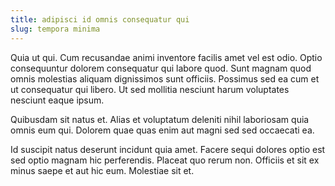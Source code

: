 ```yaml
---
title: adipisci id omnis consequatur qui
slug: tempora minima
---
```


Quia ut qui. Cum recusandae animi inventore facilis amet vel est odio. Optio consequuntur dolorem consequatur qui labore quod. Sunt magnam quod omnis molestias aliquam dignissimos sunt officiis. Possimus sed ea cum et ut consequatur qui libero. Ut sed mollitia nesciunt harum voluptates nesciunt eaque ipsum.

Quibusdam sit natus et. Alias et voluptatum deleniti nihil laboriosam quia omnis eum qui. Dolorem quae quas enim aut magni sed sed occaecati ea.

Id suscipit natus deserunt incidunt quia amet. Facere sequi dolores optio est sed optio magnam hic perferendis. Placeat quo rerum non. Officiis et sit ex minus saepe et aut hic eum. Molestiae sit et.

